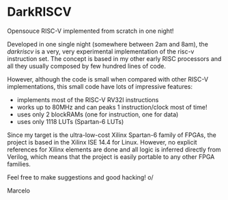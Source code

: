 # DarkRISCV
Opensouce RISC-V implemented from scratch in one night!

Developed in one single night (somewhere between 2am and 8am), the
*darkriscv* is a very, very experimental implementation of the risc-v instruction set.
The concept is based in my other early RISC processors and all they usually
composed by few hundred lines of code.

However, although the code is small when compared with other RISC-V implementations, this 
small code have lots of impressive features:

- implements most of the RISC-V RV32I instructions
- works up to 80MHz and can peaks 1 instruction/clock most of time!
- uses only 2 blockRAMs (one for instruction, one for data)
- uses only 1118 LUTs (Spartan-6 LUTs)

Since my target is the ultra-low-cost Xilinx Spartan-6 family of FPGAs, the project 
is based in the Xilinx ISE 14.4 for Linux. However, no explicit references for Xilinx
elements are done and all logic is inferred directly from Verilog, which means
that the project is easily portable to any other FPGA families.

Feel free to make suggestions and good hacking! o/

Marcelo
